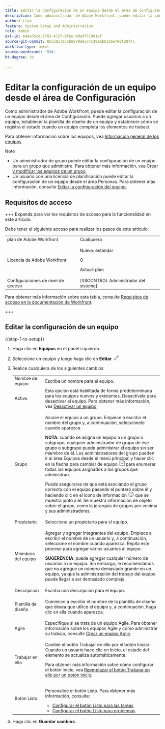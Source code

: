 ```yaml
---
title: Editar la configuración de un equipo desde el área de configuración
description: Como administrador de Adobe Workfront, puede editar la configuración de un equipo desde el área de Configuración. Puede agregar usuarios a un equipo, establecer la plantilla de diseño de un equipo y establecer cómo se registra el estado cuando un equipo completa los elementos de trabajo.
author: Lisa
feature: System Setup and Administration
role: Admin
exl-id: 648a36ce-5793-472f-9fee-9dedf71991ef
source-git-commit: 0bc2817255b8879de377c3916bb36be760f28f4c
workflow-type: tm+mt
source-wordcount: '594'
ht-degree: 3%

---
```


# Editar la configuración de un equipo desde el área de Configuración

Como administrador de Adobe Workfront, puede editar la configuración de un equipo desde el área de Configuración. Puede agregar usuarios a un equipo, establecer la plantilla de diseño de un equipo y establecer cómo se registra el estado cuando un equipo completa los elementos de trabajo.

Para obtener información sobre los equipos, vea [Información general de los equipos](../../../people-teams-and-groups/create-and-manage-teams/teams-overview.md).

>[!NOTE]
>
>* Un administrador de grupo puede editar la configuración de un equipo para un grupo que administre. Para obtener más información, vea [Crear y modificar los equipos de un grupo](../../../administration-and-setup/manage-groups/work-with-group-objects/create-and-modify-a-groups-teams.md).
>* Un usuario con una licencia de planificación puede editar la configuración de un equipo desde el área Personas. Para obtener más información, consulte [Editar la configuración del equipo](../../../people-teams-and-groups/create-and-manage-teams/edit-team-settings.md).
>

## Requisitos de acceso

+++ Expanda para ver los requisitos de acceso para la funcionalidad en este artículo.

Debe tener el siguiente acceso para realizar los pasos de este artículo:

<table style="table-layout:auto"> 
 <col> 
 <col> 
 <tbody> 
  <tr> 
   <td role="rowheader">plan de Adobe Workfront</td> 
   <td>Cualquiera</td> 
  </tr> 
  <tr> 
  <tr> 
   <td role="rowheader">Licencia de Adobe Workfront</td> 
   <td><p>Nuevo: estándar</p>
       <p>O</p>
       <p>Actual: plan</p></td>
  </tr> 
  </tr> 
  <tr> 
   <td role="rowheader">Configuraciones de nivel de acceso</td> 
   <td>[!UICONTROL Administrador del sistema]</td>
  </tr> 
 </tbody> 
</table>

Para obtener más información sobre esta tabla, consulte [Requisitos de acceso en la documentación de Workfront](/help/quicksilver/administration-and-setup/add-users/access-levels-and-object-permissions/access-level-requirements-in-documentation.md).

+++

## Editar la configuración de un equipo

{{step-1-to-setup}}

1. Haga clic en **Equipos** en el panel izquierdo.
1. Seleccione un equipo y luego haga clic en **Editar** ![](assets/edit-icon.png).

1. Realice cualquiera de los siguientes cambios:

   <table style="table-layout:auto"> 
    <col> 
    <col> 
    <tbody> 
     <tr> 
      <td role="rowheader">Nombre de equipo</td> 
      <td>Escriba un nombre para el equipo.</td> 
     </tr>
      <tr data-mc-conditions="QuicksilverOrClassic.Draft mode"> 
       <td role="rowheader">Activo </td> 
       <td>Esta opción está habilitada de forma predeterminada para los equipos nuevos y existentes. Desactívela para desactivar el equipo. Para obtener más información, vea <a href="../../../people-teams-and-groups/create-and-manage-teams/deactivate-a-team.md" class="MCXref xref">Desactivar un equipo</a> </td> 
      </tr>
     <tr> 
      <td role="rowheader">Grupo</td> 
      <td> <p>Asocie el equipo a un grupo. Empiece a escribir el nombre del grupo y, a continuación, selecciónelo cuando aparezca.</p> <p><b>NOTA</b>: cuando se asigna un equipo a un grupo o subgrupo, cualquier administrador de grupo de ese grupo o subgrupo puede administrar el equipo sin ser miembro de él. Los administradores del grupo pueden ir al área Equipos desde el menú principal y hacer clic en la flecha para cambiar de equipo <img src="assets/switch-team-icon.png" alt="Icono Cambiar equipo"> para enumerar todos los equipos asignados a los grupos que administran.</p> <p>Puede asegurarse de que está asociando el grupo correcto con el equipo pasando el puntero sobre él y haciendo clic en el icono de información <img src="assets/info-icon.png"> que se muestra junto a él. Se muestra información de objeto sobre el grupo, como la jerarquía de grupos por encima y sus administradores.</p> </td> 
     </tr> 
     <tr> 
      <td role="rowheader">Propietario</td> 
      <td>Seleccione un propietario para el equipo.</td> 
     </tr> 
     <tr> 
      <td role="rowheader">Miembros del equipo</td> 
      <td> <p>Agregar y agregar integrantes del equipo. Empiece a escribir el nombre de un usuario y, a continuación, seleccione el nombre cuando aparezca. Repita este proceso para agregar varios usuarios al equipo.</p> 
      <p><b>SUGERENCIA</b>: puede agregar cualquier número de usuarios a un equipo. Sin embargo, le recomendamos que no agregue un número demasiado grande en un equipo, ya que la administración del trabajo del equipo puede llegar a ser demasiado compleja.</p> </td> 
     </tr> 
     <tr> 
      <td role="rowheader">Descripción</td> 
      <td>Escriba una descripción para el equipo.</td> 
     </tr> 
     <tr> 
      <td role="rowheader">Plantilla de diseño</td> 
      <td> <p>Comience a escribir el nombre de la plantilla de diseño que desea que utilice el equipo y, a continuación, haga clic en ella cuando aparezca.</p> </td> 
     </tr> 
     <tr> 
      <td role="rowheader">Agile</td> 
      <td>Especifique si se trata de un equipo Agile. Para obtener información sobre los equipos Agile y cómo administrar su trabajo, consulte <a href="../../../agile/get-started-with-agile-in-workfront/create-an-agile-team.md" class="MCXref xref">Crear un equipo Agile</a>.</td> 
     </tr> 
     <tr data-mc-conditions=""> 
      <td role="rowheader">Trabajar en ello</td> 
      <td> <p>Cambie el botón Trabajar en ello por el botón Iniciar. Cuando un usuario hace clic en Inicio, el estado del elemento se actualiza automáticamente.</p> <p>Para obtener más información sobre cómo configurar el botón Inicio, vea <a href="../../../people-teams-and-groups/create-and-manage-teams/work-on-it-button-to-start-button.md" class="MCXref xref">Reemplazar el botón Trabajar en ello por un botón Inicio</a>.</p> </td> 
     </tr> 
     <tr> 
      <td role="rowheader">Botón Listo</td> 
      <td> <p>Personalice el botón Listo. Para obtener más información, consulte:</p> 
       <ul> 
        <li><a href="../../../people-teams-and-groups/create-and-manage-teams/configure-the-done-button-for-tasks.md" class="MCXref xref">Configurar el botón Listo para las tareas</a> </li> 
        <li><a href="../../../people-teams-and-groups/create-and-manage-teams/configure-the-done-button-for-issues.md" class="MCXref xref">Configurar el botón Listo para problemas</a> </li> 
       </ul> </td> 
     </tr> 
    </tbody> 
   </table>

1. Haga clic en **Guardar cambios**.
